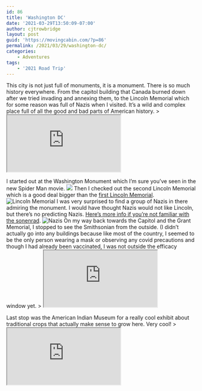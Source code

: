 ```yaml
---
id: 86
title: 'Washington DC'
date: '2021-03-29T13:50:09-07:00'
author: cjtrowbridge
layout: post
guid: 'https://movingcabin.com/?p=86'
permalink: /2021/03/29/washington-dc/
categories:
    - Adventures
tags:
    - '2021 Road Trip'
---
```


<main class="site-main" id="main"><article class="post-14003 post type-post status-publish format-standard has-post-thumbnail hentry category-2021-spring" id="post-14003"><div class="entry-content">This city is not just full of monuments, it is a monument. There is so much history everywhere. From the capitol building that Canada burned down after we tried invading and annexing them, to the Lincoln Memorial which for some reason was full of Nazis when I visited. It’s a wild and complex place full of all the good and bad parts of American history. > <iframe data-mce-fragment="1" name="__tt_embed__v5040886903759700" src="https://www.tiktok.com/embed/v2/6945078911441079558?lang=en-US"></iframe>

 I started out at the Washington Monument which I’m sure you’ve seen in the new Spider Man movie. ![](https://i0.wp.com/movingcabin.com/wp-content/uploads/2021/04/Washington-DC-1.jpg?resize=780%2C585&ssl=1) Then I checked out the second Lincoln Memorial which is a good deal bigger than the [first Lincoln Memorial](https://movingcabin.com/static/index.html@p=13929.html). ![Lincoln Memorial](https://i0.wp.com/movingcabin.com/wp-content/uploads/2021/04/Lincoln-Memorial.jpg?resize=780%2C585&ssl=1) I was very surprised to find a group of Nazis in there admiring the monument. I would have thought Nazis would not like Lincoln, but there’s no predicting Nazis. [Here’s more info if you’re not familiar with the sonenrad](https://www.adl.org/education/references/hate-symbols/sonnenrad). ![Nazis](https://i1.wp.com/movingcabin.com/wp-content/uploads/2021/04/Nazis.jpg?resize=780%2C585&ssl=1) On my way back towards the Capitol and the Grant Memorial, I stopped to see the Smithsonian from the outside. (I didn’t actually go into any buildings because like most of the country, I seemed to be the only person wearing a mask or observing any covid precautions and though I had already been vaccinated, I was not outside the efficacy window yet. > <iframe data-mce-fragment="1" name="__tt_embed__v10038344552471434" src="https://www.tiktok.com/embed/v2/6945078911441079558?lang=en-US"></iframe>

 Last stop was the American Indian Museum for a really cool exhibit about traditional crops that actually make sense to grow here. Very cool! > <iframe data-mce-fragment="1" name="__tt_embed__v53618283387629130" src="https://www.tiktok.com/embed/v2/6950076291357969669?lang=en-US"></iframe>

 </div><footer class="entry-footer"></footer></article></main>